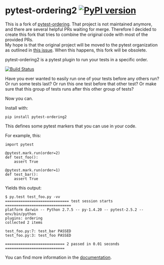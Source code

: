 pytest-ordering2 [![PyPI version](https://badge.fury.io/py/pytest-ordering2.svg)](https://badge.fury.io/py/pytest-ordering2)
================
This is a fork of [pytest-ordering](https://github.com/ftobia/pytest-ordering).
That project is not maintained anymore, and there are several helpful PRs
waiting for merge. Therefore I decided to create this fork that tries to
combine the original code with most of the provided PRs.   
My hope is that the original project will be moved to the pytest
organization as outlined in 
[this issue](https://github.com/ftobia/pytest-ordering/issues/32). When this
happens, this fork will be obsolete. 


pytest-ordering2 is a pytest plugin to run your tests in a specific order.

[![Build Status](https://travis-ci.org/mrbean-bremen/pytest-ordering2.svg?branch=master)](https://travis-ci.org/mrbean-bremen/pytest-ordering2)

Have you ever wanted to easily run one of your tests before any others run?
Or run some tests last? Or run this one test before that other test? Or
make sure that this group of tests runs after this other group of tests?

Now you can.

Install with:

    pip install pytest-ordering2

This defines some pytest markers that you can use in your code.

For example, this:

    import pytest

    @pytest.mark.run(order=2)
    def test_foo():
        assert True

    @pytest.mark.run(order=1)
    def test_bar():
        assert True

Yields this output:

    $ py.test test_foo.py -vv
    ============================= test session starts ==============================
    platform darwin -- Python 2.7.5 -- py-1.4.20 -- pytest-2.5.2 -- env/bin/python
    plugins: ordering
    collected 2 items

    test_foo.py:7: test_bar PASSED
    test_foo.py:3: test_foo PASSED

    =========================== 2 passed in 0.01 seconds ===========================

You can find more information in the [documentation](https://mrbean-bremen.github.io/pytest-ordering2/).
